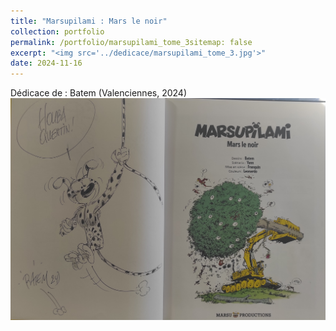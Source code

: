 ```yaml
---
title: "Marsupilami : Mars le noir"
collection: portfolio
permalink: /portfolio/marsupilami_tome_3sitemap: false
excerpt: "<img src='../dedicace/marsupilami_tome_3.jpg'>"
date: 2024-11-16
---
```


Dédicace de : Batem (Valenciennes, 2024)
<img src='../dedicace/marsupilami_tome_3.jpg'>